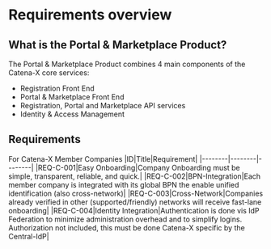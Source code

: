 # Requirements overview

## What is the Portal & Marketplace Product?

The Portal & Marketplace Product combines 4 main components of the Catena-X core services:

- Registration Front End
- Portal & Marketplace Front End
- Registration, Portal and Marketplace API services
- Identity & Access Management

## Requirements

For Catena-X Member Companies
|ID|Title|Requirement|
|--------|--------|--------|
|REQ-C-001|Easy Onboarding|Company Onboarding must be simple, transparent, reliable, and quick.|
|REQ-C-002|BPN-Integration|Each member company is integrated with its global BPN the enable unified identification (also cross-network)|
|REQ-C-003|Cross-Network|Companies already verified in other (supported/friendly) networks will receive fast-lane onboarding|
|REQ-C-004|Identity Integration|Authentication is done vis IdP Federation to minimize administration overhead and to simplify logins. Authorization not included, this must be done Catena-X specific by the Central-IdP|
